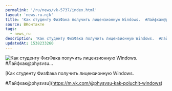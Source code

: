 ```yaml
---
permalink: '/ru/news/vk-5737/index.html'
layout: 'news.ru.njk'
title: 'Как студенту ФизФака получить лицензионную Windows.  #Лайфхак@physvsu…'
source: ВКонтакте
tags:
  - news_ru
description: 'Как студенту ФизФака получить лицензионную Windows.  #Лайфхак@physvsu…'
updatedAt: 1538233260
---
```

![Как студенту ФизФака получить лицензионную Windows.  #Лайфхак@physvsu…](https://sun9-18.userapi.com/impf/c852224/v852224441/10f70/iFfNH88p3Vc.jpg?size=1280x720&quality=96&sign=bf8df950c2ae345e484c1f278f420fd0&c_uniq_tag=UArqb1XSZ4agPOHsqejIGxJiaSOY5ABZkViT6CYtZnM&type=album)

[Как студенту ФизФака получить лицензионную Windows.

#Лайфхак@physvsu](https://m.vk.com/@physvsu-kak-poluchit-windows)
